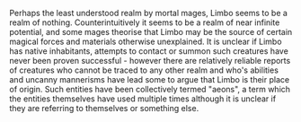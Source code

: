 Perhaps the least understood realm by mortal mages, Limbo seems to be a realm of nothing. Counterintuitively it seems to be a realm of near infinite potential, and some mages theorise that Limbo may be the source of certain magical forces and materials otherwise unexplained. It is unclear if Limbo has native inhabitants, attempts to contact or summon such creatures have never been proven successful - however there are relatively reliable reports of creatures who cannot be traced to any other realm and who's abilities and uncanny mannerisms have lead some to argue that Limbo is their place of origin. Such entities have been collectively termed "aeons", a term which the entities themselves have used multiple times although it is unclear if they are referring to themselves or something else.